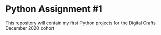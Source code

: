 # Python Assignment #1

This repository will contain my first Python projects for the Digital Crafts December 2020 cohort